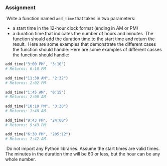 
### Assignment
​
Write a function named `add_time` that takes in two parameters:
* a start time in the 12-hour clock format (ending in AM or PM)
* a duration time that indicates the number of hours and minutes
​
The function should add the duration time to the start time and return the result.
​
Here are some examples that demonstrate the different cases the function should handle:
Here are some examples of different casses the function should handle:
```py
add_time("3:00 PM", "3:10")
# Returns: 6:10 PM
​
add_time("11:30 AM", "2:32")
# Returns: 2:02 PM
​
add_time("1:45 AM", "0:15")
# Returns: 2:00 AM
​
add_time("10:10 PM", "3:30")
# Returns: 1:40 AM
​
add_time("9:43 PM", "24:00")
# Returns: 9:43 PM
​
add_time("6:30 PM", "205:12")
# Returns: 7:42 AM
```
​
Do not import any Python libraries. Assume the start times are valid times. The minutes in the duration time will be 60 or less, but the hour can be any whole number.
